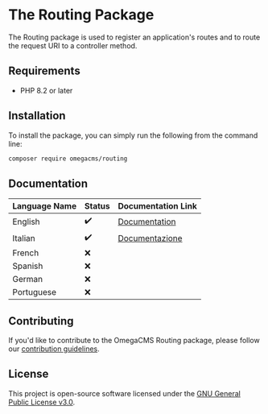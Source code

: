 # The Routing Package

The Routing package is used to register an application's routes
and to route the request URI to a controller method.

## Requirements

* PHP 8.2 or later

## Installation

To install the package, you can simply run the following from the
command line:

```sh
composer require omegacms/routing
```

## Documentation

| Language Name | Status | Documentation Link                  |
| ------------- | ------ | ----------------------------------- |
| English       | ✔️      | [Documentation](docs/en/index.md)   |
| Italian       | ✔️      | [Documentazione](docs/it/index.md)  |
| French        | ❌     |                                     |
| Spanish       | ❌     |                                     |
| German        | ❌     |                                     |
| Portuguese    | ❌     |                                     |


## Contributing

If you'd like to contribute to the OmegaCMS Routing package, please follow our [contribution guidelines](CONTRIBUTING.md).

## License

This project is open-source software licensed under the [GNU General Public License v3.0](./LICENSE).
